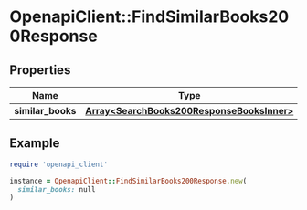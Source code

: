 # OpenapiClient::FindSimilarBooks200Response

## Properties

| Name | Type | Description | Notes |
| ---- | ---- | ----------- | ----- |
| **similar_books** | [**Array&lt;SearchBooks200ResponseBooksInner&gt;**](SearchBooks200ResponseBooksInner.md) |  | [optional] |

## Example

```ruby
require 'openapi_client'

instance = OpenapiClient::FindSimilarBooks200Response.new(
  similar_books: null
)
```

